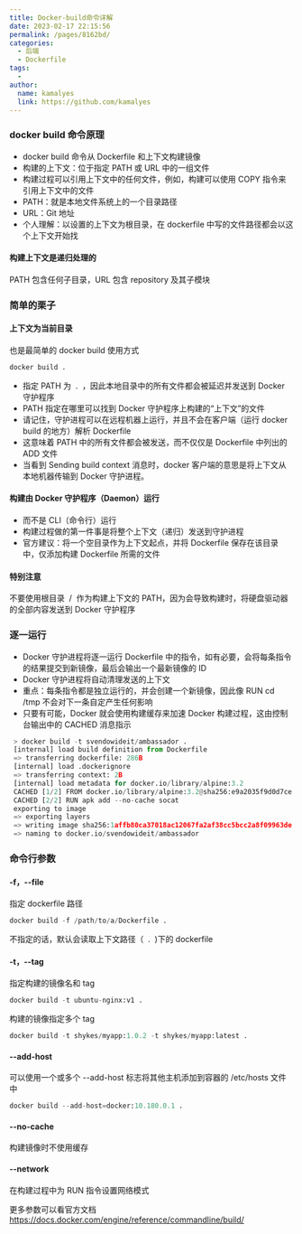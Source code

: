 ```yaml
---
title: Docker-build命令详解
date: 2023-02-17 22:15:56
permalink: /pages/8162bd/
categories:
  - 后端
  - Dockerfile
tags:
  - 
author: 
  name: kamalyes
  link: https://github.com/kamalyes
---
```

### docker build 命令原理

- docker build 命令从 Dockerfile 和上下文构建镜像
- 构建的上下文：位于指定 PATH 或 URL 中的一组文件
- 构建过程可以引用上下文中的任何文件，例如，构建可以使用 COPY 指令来引用上下文中的文件
- PATH：就是本地文件系统上的一个目录路径
- URL：Git 地址
- 个人理解：以设置的上下文为根目录，在 dockerfile 中写的文件路径都会以这个上下文开始找


#### 构建上下文是递归处理的
PATH 包含任何子目录，URL 包含 repository 及其子模块

### 简单的栗子
#### 上下文为当前目录
也是最简单的 docker build 使用方式
```python
docker build .
```

- 指定 PATH 为 &nbsp;. &nbsp;，因此本地目录中的所有文件都会被延迟并发送到 Docker 守护程序
- PATH 指定在哪里可以找到 Docker 守护程序上构建的“上下文”的文件
- 请记住，守护进程可以在远程机器上运行，并且不会在客户端（运行 docker build 的地方）解析 Dockerfile
- 这意味着 PATH 中的所有文件都会被发送，而不仅仅是 Dockerfile 中列出的 ADD 文件
- 当看到&nbsp;Sending build context&nbsp;消息时，docker 客户端的意思是将上下文从本地机器传输到 Docker 守护进程。


#### 构建由 Docker 守护程序（Daemon）运行

- 而不是 CLI（命令行）运行
- 构建过程做的第一件事是将整个上下文（递归）发送到守护进程
- 官方建议：将一个空目录作为上下文起点，并将 Dockerfile 保存在该目录中，仅添加构建 Dockerfile 所需的文件

#### 特别注意
不要使用根目录&nbsp; / &nbsp;作为构建上下文的 PATH，因为会导致构建时，将硬盘驱动器的全部内容发送到 Docker 守护程序

### 逐一运行

- Docker 守护进程将逐一运行 Dockerfile 中的指令，如有必要，会将每条指令的结果提交到新镜像，最后会输出一个最新镜像的 ID
- Docker 守护进程将自动清理发送的上下文
- 重点：每条指令都是独立运行的，并会创建一个新镜像，因此像&nbsp;RUN cd /tmp&nbsp;不会对下一条自定产生任何影响
- 只要有可能，Docker 就会使用构建缓存来加速 Docker 构建过程，这由控制台输出中的 CACHED 消息指示

```python
 > docker build -t svendowideit/ambassador .
 [internal] load build definition from Dockerfile                       0.1s
 => transferring dockerfile: 286B                                       0.0s
 [internal] load .dockerignore                                          0.1s
 => transferring context: 2B                                            0.0s
 [internal] load metadata for docker.io/library/alpine:3.2              0.4s
 CACHED [1/2] FROM docker.io/library/alpine:3.2@sha256:e9a2035f9d0d7ce  0.0s
 CACHED [2/2] RUN apk add --no-cache socat                              0.0s
 exporting to image                                                     0.0s
 => exporting layers                                                    0.0s
 => writing image sha256:1affb80ca37018ac12067fa2af38cc5bcc2a8f09963de  0.0s
 => naming to docker.io/svendowideit/ambassador                         0.0s
```

### 命令行参数
#### -f，--file
指定 dockerfile 路径
```python
docker build -f /path/to/a/Dockerfile .
```
不指定的话，默认会读取上下文路径（&nbsp;&nbsp;. &nbsp;)下的 dockerfile

#### -t，--tag
指定构建的镜像名和 tag
```python
docker build -t ubuntu-nginx:v1 . 
```

构建的镜像指定多个 tag
```python
docker build -t shykes/myapp:1.0.2 -t shykes/myapp:latest .
```

#### --add-host
可以使用一个或多个 --add-host 标志将其他主机添加到容器的 /etc/hosts 文件中
```python
docker build --add-host=docker:10.180.0.1 .
```

#### --no-cache
构建镜像时不使用缓存

#### --network
在构建过程中为 RUN 指令设置网络模式

更多参数可以看官方文档
<a href="https://docs.docker.com/engine/reference/commandline/build/" target="_blank" rel="noopener">https://docs.docker.com/engine/reference/commandline/build/</a>
